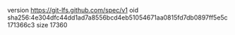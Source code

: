 version https://git-lfs.github.com/spec/v1
oid sha256:4e304dfc44dd1ad7a8556bcd4eb51054671aa0815fd7db0897ff5e5c171366c3
size 17360
